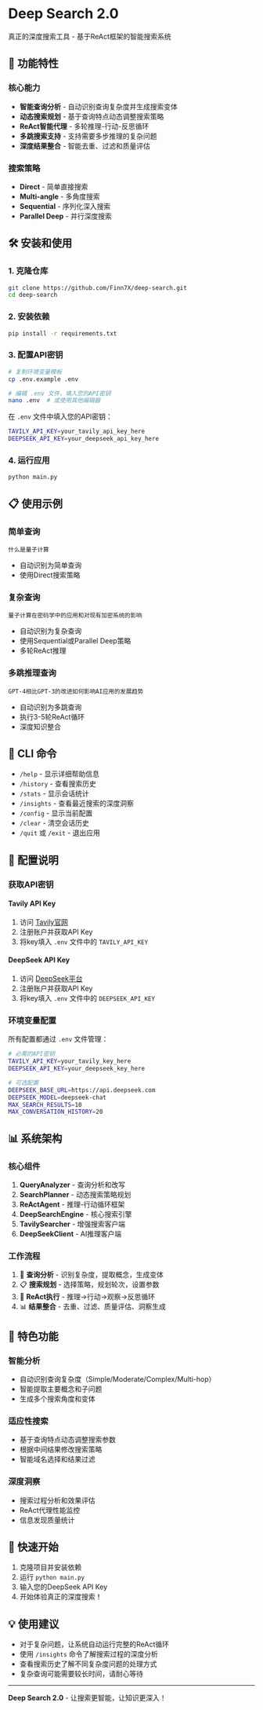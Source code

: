 # Deep Search 2.0

真正的深度搜索工具 - 基于ReAct框架的智能搜索系统

## 🚀 功能特性

### 核心能力
- **智能查询分析** - 自动识别查询复杂度并生成搜索变体
- **动态搜索规划** - 基于查询特点动态调整搜索策略
- **ReAct智能代理** - 多轮推理-行动-反思循环
- **多跳搜索支持** - 支持需要多步推理的复杂问题
- **深度结果整合** - 智能去重、过滤和质量评估

### 搜索策略
- **Direct** - 简单直接搜索
- **Multi-angle** - 多角度搜索
- **Sequential** - 序列化深入搜索  
- **Parallel Deep** - 并行深度搜索

## 🛠️ 安装和使用

### 1. 克隆仓库
```bash
git clone https://github.com/Finn7X/deep-search.git
cd deep-search
```

### 2. 安装依赖
```bash
pip install -r requirements.txt
```

### 3. 配置API密钥
```bash
# 复制环境变量模板
cp .env.example .env

# 编辑 .env 文件，填入您的API密钥
nano .env  # 或使用其他编辑器
```

在 `.env` 文件中填入您的API密钥：
```bash
TAVILY_API_KEY=your_tavily_api_key_here
DEEPSEEK_API_KEY=your_deepseek_api_key_here
```

### 4. 运行应用
```bash
python main.py
```

## 📋 使用示例

### 简单查询
```
什么是量子计算
```
- 自动识别为简单查询
- 使用Direct搜索策略

### 复杂查询
```
量子计算在密码学中的应用和对现有加密系统的影响
```
- 自动识别为复杂查询
- 使用Sequential或Parallel Deep策略
- 多轮ReAct推理

### 多跳推理查询
```
GPT-4相比GPT-3的改进如何影响AI应用的发展趋势
```
- 自动识别为多跳查询
- 执行3-5轮ReAct循环
- 深度知识整合

## 🎯 CLI 命令

- `/help` - 显示详细帮助信息
- `/history` - 查看搜索历史
- `/stats` - 显示会话统计
- `/insights` - 查看最近搜索的深度洞察
- `/config` - 显示当前配置
- `/clear` - 清空会话历史
- `/quit` 或 `/exit` - 退出应用

## 🔧 配置说明

### 获取API密钥

#### Tavily API Key
1. 访问 [Tavily官网](https://tavily.com)
2. 注册账户并获取API Key
3. 将key填入 `.env` 文件中的 `TAVILY_API_KEY`

#### DeepSeek API Key  
1. 访问 [DeepSeek平台](https://platform.deepseek.com)
2. 注册账户并获取API Key
3. 将key填入 `.env` 文件中的 `DEEPSEEK_API_KEY`

### 环境变量配置
所有配置都通过 `.env` 文件管理：
```bash
# 必需的API密钥
TAVILY_API_KEY=your_tavily_key_here
DEEPSEEK_API_KEY=your_deepseek_key_here

# 可选配置
DEEPSEEK_BASE_URL=https://api.deepseek.com
DEEPSEEK_MODEL=deepseek-chat
MAX_SEARCH_RESULTS=10
MAX_CONVERSATION_HISTORY=20
```

## 📊 系统架构

### 核心组件
1. **QueryAnalyzer** - 查询分析和改写
2. **SearchPlanner** - 动态搜索策略规划
3. **ReActAgent** - 推理-行动循环框架
4. **DeepSearchEngine** - 核心搜索引擎
5. **TavilySearcher** - 增强搜索客户端
6. **DeepSeekClient** - AI推理客户端

### 工作流程
1. 🧠 **查询分析** - 识别复杂度，提取概念，生成变体
2. 📋 **搜索规划** - 选择策略，规划轮次，设置参数
3. 🤖 **ReAct执行** - 推理→行动→观察→反思循环
4. 📊 **结果整合** - 去重、过滤、质量评估、洞察生成

## 🎨 特色功能

### 智能分析
- 自动识别查询复杂度（Simple/Moderate/Complex/Multi-hop）
- 智能提取主要概念和子问题
- 生成多个搜索角度和变体

### 适应性搜索
- 基于查询特点动态调整搜索参数
- 根据中间结果修改搜索策略
- 智能域名选择和结果过滤

### 深度洞察
- 搜索过程分析和效果评估
- ReAct代理性能监控
- 信息发现质量统计

## 🚀 快速开始

1. 克隆项目并安装依赖
2. 运行 `python main.py`
3. 输入您的DeepSeek API Key
4. 开始体验真正的深度搜索！

## 💡 使用建议

- 对于复杂问题，让系统自动运行完整的ReAct循环
- 使用 `/insights` 命令了解搜索过程的深度分析
- 查看搜索历史了解不同复杂度问题的处理方式
- 复杂查询可能需要较长时间，请耐心等待

---

**Deep Search 2.0** - 让搜索更智能，让知识更深入！